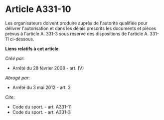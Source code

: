 # Article A331-10

Les organisateurs doivent produire auprès de l'autorité qualifiée pour délivrer l'autorisation et dans les délais prescrits
les documents et pièces prévus à l'article A. 331-3 sous réserve des dispositions de l'article A. 331-11 ci-dessous.

**Liens relatifs à cet article**

_Créé par_:

  - Arrêté du 28 février 2008 - art. (V)

_Abrogé par_:

  - Arrêté du 3 mai 2012 - art. 2

_Cite_:

  - Code du sport. - art. A331-11
  - Code du sport. - art. A331-3
